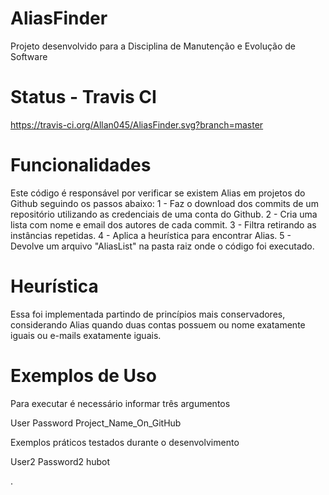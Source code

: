 # AliasFinder
Projeto desenvolvido para a Disciplina de Manutenção e Evolução de Software

# Status - Travis CI
https://travis-ci.org/Allan045/AliasFinder.svg?branch=master


# Funcionalidades
Este código é responsável por verificar se existem Alias em projetos do Github seguindo os passos abaixo:
1 - Faz o download dos commits de um repositório utilizando as credenciais de uma conta do Github. 
2 - Cria uma lista com nome e email dos autores de cada commit. 
3 - Filtra retirando as instâncias repetidas.
4 - Aplica a heurística para encontrar Alias.
5 - Devolve um arquivo "AliasList" na pasta raiz onde o código foi executado.


# Heurística
Essa foi implementada partindo de princípios mais conservadores, considerando Alias quando duas contas possuem ou nome exatamente iguais ou e-mails exatamente iguais.

# Exemplos de Uso
Para executar é necessário informar três argumentos

User      Password     Project_Name_On_GitHub

Exemplos práticos testados durante o desenvolvimento

User2     Password2    hubot

.
